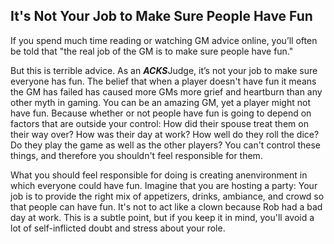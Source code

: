 ## It's Not Your Job to Make Sure People Have Fun

If you spend much time reading or watching GM advice online, you’ll often be told that "the real job of the GM is to make sure people have fun."

But this is terrible advice. As an ***ACKS***Judge, it’s not your job to make sure everyone has fun. The belief that when a player doesn't have fun it means the GM has failed has caused more GMs more grief and heartburn than any other myth in gaming. You can be an amazing GM, yet a player might not have fun. Because whether or not people have fun is going to depend on factors that are outside your control: How did their spouse treat them on their way over? How was their day at work? How well do they roll the dice? Do they play the game as well as the other players? You can't control these things, and therefore you shouldn't feel responsible for them.

What you should feel responsible for doing is creating anenvironment in which everyone could have fun. Imagine that you are hosting a party: Your job is to provide the right mix of appetizers, drinks, ambiance, and crowd so that people can have fun. It's not to act like a clown because Rob had a bad day at work. This is a subtle point, but if you keep it in mind, you'll avoid a lot of self-inflicted doubt and stress about your role.
